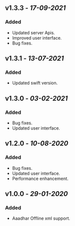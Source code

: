 ## **v1.3.3** - *17-09-2021*
### Added
- Updated server Apis.
- Improved user interface.
- Bug fixes.

## **v1.3.1** - *13-07-2021*
### Added
- Updated swift version.

## **v1.3.0** - *03-02-2021*
### Added
- Bug fixes.
- Updated user interface.

## **v1.2.0** - *10-08-2020*
### Added
- Bug fixes.
- Updated user interface.
- Performance enhancement.

## **v1.0.0** - *29-01-2020*
### Added
- Aaadhar Offline xml support.

